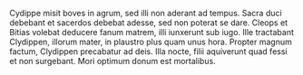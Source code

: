Cydippe misit boves in agrum, sed illi non aderant ad tempus. 
Sacra duci debebant et sacerdos debebat adesse, sed non poterat se dare. 
Cleops et Bitias volebat deducere fanum matrem, illi iunxerunt sub iugo.
Ille tractabant Clydippen, illorum mater, in plaustro plus quam unus hora.
Propter magnum factum, Clydippen precabatur ad deis.
Illa nocte, filii aquiverunt quad fessi et non surgebant.
Mori optimum donum est mortalibus.

